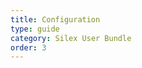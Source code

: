 ```yaml
---
title: Configuration
type: guide
category: Silex User Bundle
order: 3
---
```


<!---
## Import SilexUser routes
SilexUser comes with predefined routes and templates for login and registration features that you can import into your application
-->

